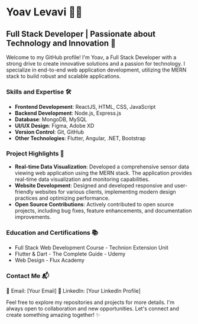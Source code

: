 # Yoav Levavi 👨‍💻

## Full Stack Developer | Passionate about Technology and Innovation 🚀

Welcome to my GitHub profile! I'm Yoav, a Full Stack Developer with a strong drive to create innovative solutions and a passion for technology. I specialize in end-to-end web application development, utilizing the MERN stack to build robust and scalable applications.

### Skills and Expertise 🛠️
- **Frontend Development**: ReactJS, HTML, CSS, JavaScript
- **Backend Development**: Node.js, Express.js
- **Database**: MongoDB, MySQL
- **UI/UX Design**: Figma, Adobe XD
- **Version Control**: Git, GitHub
- **Other Technologies**: Flutter, Angular, .NET, Bootstrap

### Project Highlights 🌟
- **Real-time Data Visualization**: Developed a comprehensive sensor data viewing web application using the MERN stack. The application provides real-time data visualization and monitoring capabilities.
- **Website Development**: Designed and developed responsive and user-friendly websites for various clients, implementing modern design practices and optimizing performance.
- **Open Source Contributions**: Actively contributed to open source projects, including bug fixes, feature enhancements, and documentation improvements.

### Education and Certifications 📚
- Full Stack Web Development Course - Technion Extension Unit
- Flutter & Dart - The Complete Guide - Udemy
- Web Design - Flux Academy

### Contact Me 📬
📧 Email: [Your Email]
💼 LinkedIn: [Your LinkedIn Profile]

Feel free to explore my repositories and projects for more details. I'm always open to collaboration and new opportunities. Let's connect and create something amazing together! ✨
